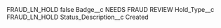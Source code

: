 <?xml version="1.0" encoding="UTF-8"?>
<CustomMetadata xmlns="http://soap.sforce.com/2006/04/metadata" xmlns:xsi="http://www.w3.org/2001/XMLSchema-instance" xmlns:xsd="http://www.w3.org/2001/XMLSchema">
    <label>FRAUD_LN_HOLD</label>
    <protected>false</protected>
    <values>
        <field>Badge__c</field>
        <value xsi:type="xsd:string">NEEDS FRAUD REVIEW</value>
    </values>
    <values>
        <field>Hold_Type__c</field>
        <value xsi:type="xsd:string">FRAUD_LN_HOLD</value>
    </values>
    <values>
        <field>Status_Description__c</field>
        <value xsi:type="xsd:string">Created</value>
    </values>
</CustomMetadata>
